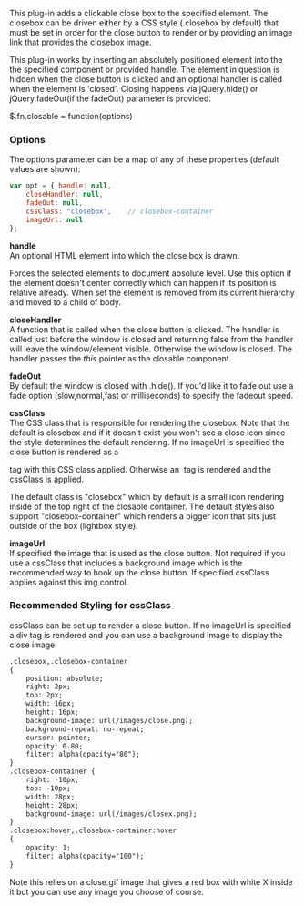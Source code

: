 This plug-in adds a clickable close box to the specified element. The closebox can be driven either by a CSS style (.closebox by default) that must be set in order for the close button to render or by providing an image link that provides the closebox image.

This plug-in works by inserting an absolutely positioned element into the the specified component or provided handle. The element in question is hidden when the close button is clicked and an optional handler is called when the element is 'closed'. Closing happens via jQuery.hide() or jQuery.fadeOut(if the fadeOut) parameter is provided.

<div class="syntaxbox">$.fn.closable = function(options) </div>

### Options
The options parameter can be a map of any of these properties (default values are shown):

```javascript
var opt = { handle: null,
	closeHandler: null,
	fadeOut: null,
	cssClass: "closebox",	 // closebox-container
	imageUrl: null
};
```

**handle**  
An optional HTML element into which the close box is drawn. 

Forces the selected elements to document absolute level. Use this option if the element doesn't center correctly which can happen if its position is relative already. When set the element is removed from its current hierarchy and moved to a child of body.

**closeHandler**  
A function that is called when the close button is clicked. The handler is called just before the window is closed and returning false from the handler will leave the window/element visible. Otherwise the window is closed. The handler passes the *this* pointer as the closable component.

**fadeOut**  
By default the window is closed with .hide(). If you'd like it to fade out use a fade option (slow,normal,fast or milliseconds) to specify the fadeout speed.

**cssClass**  
The CSS class that is responsible for rendering the closebox. Note that the default is closebox and if it doesn't exist you won't see a close icon since the style determines the default rendering. If no imageUrl is specified the close button is rendered as a <div> tag with this CSS class applied. Otherwise an <img> tag is rendered and the cssClass is applied.

The default class is "closebox" which by default is a small icon rendering inside of the top right of the closable container. The default styles also support "closebox-container" which renders a bigger icon that sits just outside of the box (lightbox style).

**imageUrl**  
If specified the image that is used as the close button. Not required if you use a cssClass that includes a background image which is the recommended way to hook up the close button. If specified cssClass applies against this img control.

### Recommended Styling for cssClass
cssClass can be set up to render a close button. If no imageUrl is specified a div tag is rendered and you can use a background image to display the close image:

```html
.closebox,.closebox-container
{
	position: absolute;    	
	right: 2px;
	top: 2px;
	width: 16px;
	height: 16px;
	background-image: url(/images/close.png);
	background-repeat: no-repeat;
	cursor: pointer;    	
	opacity: 0.80;
	filter: alpha(opacity="80");
} 
.closebox-container {
    right: -10px;
	top: -10px;
   	width: 28px;
	height: 28px;
	background-image: url(/images/closex.png);
}
.closebox:hover,.closebox-container:hover 
{	
	opacity: 1;
	filter: alpha(opacity="100");
}
```

Note this relies on a close.gif image that gives a red box with white X inside it but you can use any image you choose of course.